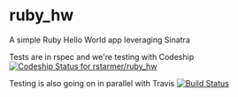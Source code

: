 ruby\_hw
=======

A simple Ruby Hello World app leveraging Sinatra

Tests are in rspec and we're testing with Codeship [ ![Codeship Status for rstarmer/ruby_hw](https://www.codeship.io/projects/04576450-e46b-0131-75d8-7619dcde5935/status)](https://www.codeship.io/projects/25602)

Testing is also going on in parallel with Travis [![Build Status](https://travis-ci.org/rstarmer/ruby_hw.svg?branch=master)](https://travis-ci.org/rstarmer/ruby_hw)
